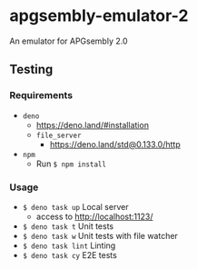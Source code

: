# apgsembly-emulator-2
An emulator for APGsembly 2.0

## Testing
### Requirements
* `deno`
    * https://deno.land/#installation
    * `file_server`
        * https://deno.land/std@0.133.0/http
* `npm`
    * Run `$ npm install`

### Usage
* `$ deno task up` Local server
    * access to [http://localhost:1123/](http://localhost:1123/)
* `$ deno task t` Unit tests
* `$ deno task w` Unit tests with file watcher
* `$ deno task lint` Linting
* `$ deno task cy` E2E tests

